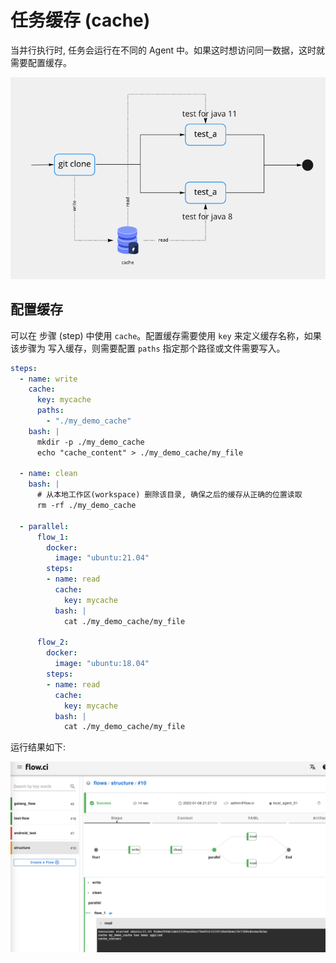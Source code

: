 # 任务缓存 (cache)

当并行执行时, 任务会运行在不同的 Agent 中。如果这时想访问同一数据，这时就需要配置缓存。

![cache demo](../../images/job/cache_demo.png)

## 配置缓存

可以在 步骤 (step) 中使用 `cache`。配置缓存需要使用 `key` 来定义缓存名称，如果该步骤为 写入缓存，则需要配置 `paths` 指定那个路径或文件需要写入。

```yaml
steps:
  - name: write
    cache:
      key: mycache
      paths:
        - "./my_demo_cache"
    bash: |
      mkdir -p ./my_demo_cache
      echo "cache_content" > ./my_demo_cache/my_file

  - name: clean
    bash: |
      # 从本地工作区(workspace) 删除该目录, 确保之后的缓存从正确的位置读取
      rm -rf ./my_demo_cache

  - parallel:
      flow_1:
        docker:
          image: "ubuntu:21.04"
        steps:
        - name: read
          cache:
            key: mycache 
          bash: |
            cat ./my_demo_cache/my_file

      flow_2:
        docker:
          image: "ubuntu:18.04"
        steps:
        - name: read
          cache:
            key: mycache 
          bash: |
            cat ./my_demo_cache/my_file

```

运行结果如下:

![cache_run](../../images/job/cache_run_example.png)